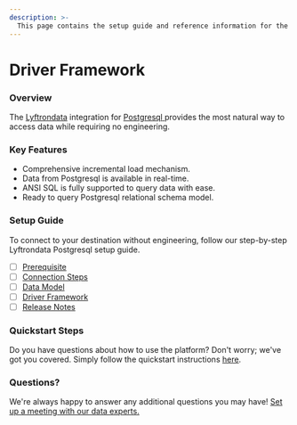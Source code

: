 ```yaml
---
description: >-
  This page contains the setup guide and reference information for the Postgresql source connector.
---
```


# Driver Framework

### Overview

The [Lyftrondata](https://www.lyftrondata.com/) integration for [Postgresql](https://www.lyftrondata.com/integration/postgresql/)[ ](https://www.lyftrondata.com/integration/postgresql/)provides the most natural way to access data while requiring no engineering.

### Key Features

* Comprehensive incremental load mechanism.
* Data from Postgresql is available in real-time.&#x20;
* ANSI SQL is fully supported to query data with ease.
* Ready to query Postgresql relational schema model.

### Setup Guide

To connect to your destination without engineering, follow our step-by-step Lyftrondata Postgresql setup guide.

* [ ] [Prerequisite](../../technology-analytics/postgresql/prerequisite.md)
* [ ] [Connection Steps](../../technology-analytics/postgresql/connection-steps.md)
* [ ] [Data Model](../../technology-analytics/postgresql/data-model/)
* [ ] [Driver Framework](../../technology-analytics/postgresql/driver-framework/)
* [ ] [Release Notes](../../technology-analytics/postgresql/release-notes.md)

### Quickstart Steps

Do you have questions about how to use the platform? Don't worry; we've got you covered. Simply follow the quickstart instructions [here](../../../quickstart-steps.md).

### Questions? <a href="#questions" id="questions"></a>

We're always happy to answer any additional questions you may have! [Set up a meeting with our data experts.](https://www.lyftrondata.com/book-a-meeting/)


